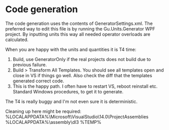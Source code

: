 ﻿# Code generation
The code generation uses the contents of GeneratorSettings.xml.
The preferred way to edit this file is by running the Gu.Units.Generator WPF project.
By inputting units this way all needed operator overloads are calculated.

When you are happy with the units and quantities it is T4 time:
1) Build, use GeneratorOnly if the real projects does not build due to previous failure.
2) Build > Transform All Templates. You should see all templates open and close in VS if things go well.
   Also check the diff that the templates generated correct code.
3) This is the happy path. I often have to restart VS, reboot reinstall etc. Standard Windows procedures, to get it to generate.

The T4 is really buggy and I'm not even sure it is deterministic.

Cleaning up here might be required:
%LOCALAPPDATA%\Microsoft\VisualStudio\14.0\ProjectAssemblies\
%LOCALAPPDATA%\assembly\dl3
%TEMP%